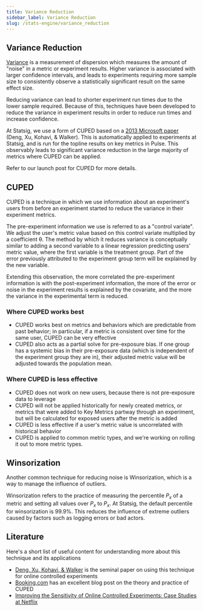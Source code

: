 ```yaml
---
title: Variance Reduction
sidebar_label: Variance Reduction
slug: /stats-engine/variance_reduction
---
```


## Variance Reduction

[Variance](/stats-engine/variance) is a measurement of dispersion which measures the amount of "noise" in a metric or experiment results. Higher variance is associated with larger confidence intervals, and leads to experiments requiring more sample size to consistently observe a statistically significant result on the same effect size.

Reducing variance can lead to shorter experiment run times due to the lower sample required. Because of this, techniques have been developed to reduce the variance in experiment results in order to reduce run times and increase confidence.

At Statsig, we use a form of CUPED based on a [2013 Microsoft paper](https://www.exp-platform.com/Documents/2013-02-CUPED-ImprovingSensitivityOfControlledExperiments.pdf) (Deng, Xu, Kohavi, & Walker). This is automatically applied to experiments at Statsig, and is run for the topline results on key metrics in Pulse. This observably leads to significant variance reduction in the large majority of metrics where CUPED can be applied.

Refer to our launch post for CUPED for more details.

## CUPED

CUPED is a technique in which we use information about an experiment's users from before an experiment started to reduce the variance in their experiment metrics.

The pre-experiment information we use is referred to as a "control variate". We adjust the user's metric value based on this control variate multiplied by a coefficient θ. The method by which it reduces variance is conceptually similar to adding a second variable to a linear regression predicting users' metric value, where the first variable is the treatment group. Part of the error previously attributed to the experiment group term will be explained by the new variable.

Extending this observation, the more correlated the pre-experiment information is with the post-experiment information, the more of the error or noise in the experiment results is explained by the covariate, and the more the variance in the experimental term is reduced.

### Where CUPED works best

- CUPED works best on metrics and behaviors which are predictable from past behavior; in particular, if a metric is consistent over time for the same user, CUPED can be very effective
- CUPED also acts as a partial solve for pre-exposure bias. If one group has a systemic bias in their pre-exposure data (which is independent of the experiment group they are in), their adjusted metric value will be adjusted towards the population mean.

### Where CUPED is less effective

- CUPED does not work on new users, because there is not pre-exposure data to leverage
- CUPED will not be applied historically for newly created metrics, or metrics that were added to Key Metrics partway through an experiment, but will be calculated for exposed users after the metric is added
- CUPED is less effective if a user's metric value is uncorrelated with historical behavior
- CUPED is applied to common metric types, and we're working on rolling it out to more metric types.

## Winsorization

Another common technique for reducing noise is Winsorization, which is a way to manage the influence of outliers.

Winsorization refers to the practice of measuring the percentile _P<sub>x</sub>_ of a metric and setting all values over _P<sub>x</sub>_ to _P<sub>x</sub>_. At Statsig, the default percentile for winsorization is 99.9%. This reduces the influence of extreme outliers caused by factors such as logging errors or bad actors.

## Literature

Here's a short list of useful content for understanding more about this technique and its applications

- [Deng, Xu, Kohavi, & Walker](https://exp-platform.com/Documents/2013-02-CUPED-ImprovingSensitivityOfControlledExperiments.pdf) is the seminal paper on using this technique for online controlled experiments
- [Booking.com](https://booking.ai/how-booking-com-increases-the-power-of-online-experiments-with-cuped-995d186fff1d) has an excellent blog post on the theory and practice of CUPED
- [Improving the Sensitivity of Online Controlled Experiments: Case Studies at Netflix](https://www.kdd.org/kdd2016/papers/files/adp0945-xieA.pdf)
